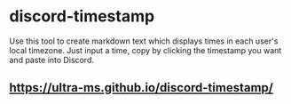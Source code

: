 # discord-timestamp
Use this tool to create markdown text which displays times in each user's local timezone. Just input a time, copy by clicking the timestamp you want and paste into Discord.

## https://ultra-ms.github.io/discord-timestamp/
